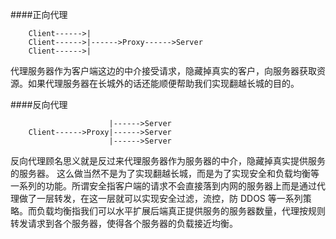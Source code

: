 ####正向代理
```
    Client------>|
    Client------>|------>Proxy------>Server
    Client------>|
```

代理服务器作为客户端这边的中介接受请求，隐藏掉真实的客户，向服务器获取资源。如果代理服务器在长城外的话还能顺便帮助我们实现翻越长城的目的。

####反向代理
```
                      |------>Server
    Client------>Proxy|------>Server
                      |------>Server
```

反向代理顾名思义就是反过来代理服务器作为服务器的中介，隐藏掉真实提供服务的服务器。
这么做当然不是为了实现翻越长城，而是为了实现安全和负载均衡等一系列的功能。所谓安全指客户端的请求不会直接落到内网的服务器上而是通过代理做了一层转发，在这一层就可以实现安全过滤，流控，防 DDOS 等一系列策略。而负载均衡指我们可以水平扩展后端真正提供服务的服务器数量，代理按规则转发请求到各个服务器，使得各个服务器的负载接近均衡。

